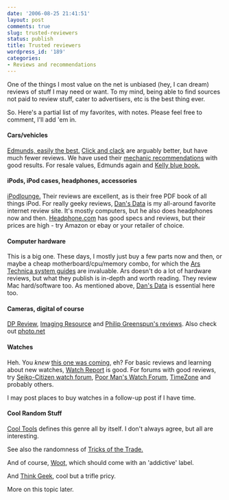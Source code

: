 ```yaml
---
date: '2006-08-25 21:41:51'
layout: post
comments: true
slug: trusted-reviewers
status: publish
title: Trusted reviewers
wordpress_id: '189'
categories:
- Reviews and recommendations
---
```


One of the things I most value on the net is unbiased (hey, I can dream) reviews of stuff I may need or want. To my mind, being able to find sources not paid to review stuff, cater to advertisers, etc is the best thing ever.

So. Here's a partial list of my favorites, with notes. Please feel free to comment, I'll add 'em in.



#### Cars/vehicles


[Edmunds, easily the best.](http://edmunds.com/) [Click and clack](http://cartalk.com/menus/info.html) are arguably better, but have much fewer reviews. We have used their [mechanic recommendations](http://www.cartalk.com/content/mechx/) with good results. For resale values, Edmunds again and [Kelly blue book.](http://www.kbb.com/)



#### iPods, iPod cases, headphones, accessories


[iPodlounge.](http://ilounge.com/) Their reviews are excellent, as is their free PDF book of all things iPod. For really geeky reviews, [Dan's Data](http://dansdata.com/) is my all-around favorite internet review site. It's mostly computers, but he also does headphones now and then. [Headphone.com](http://headphone.com/) has good specs and reviews, but their prices are high - try Amazon or ebay or your retailer of choice.



#### Computer hardware


This is a big one. These days, I mostly just buy a few parts now and then, or maybe a cheap motherboard/cpu/memory combo, for which the [Ars Technica system guides](http://arstechnica.com/guides/buyer/system-guide-200608.ars) are invaluable. Ars doesn't do a lot of hardware reviews, but what they publish is in-depth and worth reading. They review Mac hard/software too.
As mentioned above, [Dan's Data](http://dansdata.com/) is essential here too. 



#### Cameras, digital of course


[DP Review](http://www.dpreview.com/), [Imaging Resource](http://www.imaging-resource.com/) and [Philip Greenspun's reviews](http://philip.greenspun.com/photography/). Also check out [photo.net](http://photo.net/)



#### Watches


Heh. You _knew_ [this one was coming](http://www.phfactor.net/wp/2005/10/28/retrocomputing-and-mechanical-watches/), eh? For basic reviews and learning about new watches, [Watch Report](http://www.watchreport.com/) is good. For forums with good reviews, try [Seiko-Citizen watch forum](http://www.network54.com/Forum/78440/), [Poor Man's Watch Forum](http://www.pmwf.com/cgi-bin/Forum/webbbs_config.cgi), [TimeZone](http://forums.timezone.com/index.php?t=threadt&frm_id=4&rid=0) and probably others.

I may post places to buy watches in a follow-up post if I have time.



#### Cool Random Stuff


[Cool Tools](http://www.kk.org/cooltools/index.php) defines this genre all by itself. I don't always agree, but all are interesting.

See also the randomness of [Tricks of the Trade.](http://www.tradetricks.org/)

And of course, [Woot](http://www.woot.com/), which should come with an 'addictive' label.

And [Think Geek](http://thinkgeek.com/), cool but a trifle pricy.

More on this topic later.
